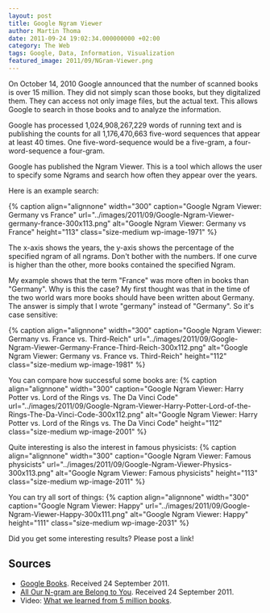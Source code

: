 ```yaml
---
layout: post
title: Google Ngram Viewer
author: Martin Thoma
date: 2011-09-24 19:02:34.000000000 +02:00
category: The Web
tags: Google, Data, Information, Visualization
featured_image: 2011/09/NGram-Viewer.png
---
```

On October 14, 2010 Google announced that the number of scanned books is over 15 million. They did not simply scan those books, but they digitalized them. They can access not only image files, but the actual text. This allows Google to search in those books and to analyze the information.

Google has processed 1,024,908,267,229 words of running text and is publishing the counts for all 1,176,470,663 five-word sequences that appear at least 40 times. One five-word-sequence would be a five-gram, a four-word-sequence a four-gram.

Google has published the Ngram Viewer. This is a tool which allows the user to specify some Ngrams and search how often they appear over the years.

Here is an example search:

{% caption align="alignnone" width="300" caption="Google Ngram Viewer: Germany vs France" url="../images/2011/09/Google-Ngram-Viewer-germany-france-300x113.png" alt="Google Ngram Viewer: Germany vs France"  height="113" class="size-medium wp-image-1971"  %}

The x-axis shows the years, the y-axis shows the percentage of the specified ngram of all ngrams.
Don't bother with the numbers. If one curve is higher than the other, more books contained the specified Ngram.

My example shows that the term "France" was more often in books than "Germany". Why is this the case? My first thought was that in the time of the two world wars more books should have been written about Germany. The answer is simply that I wrote "germany" instead of "Germany". So it's case sensitive:

{% caption align="alignnone" width="300" caption="Google Ngram Viewer: Germany vs. France vs. Third-Reich" url="../images/2011/09/Google-Ngram-Viewer-Germany-France-Third-Reich-300x112.png" alt="Google Ngram Viewer: Germany vs. France vs. Third-Reich"  height="112" class="size-medium wp-image-1981"  %}

You can compare how successful some books are:
{% caption align="alignnone" width="300" caption="Google Ngram Viewer: Harry Potter vs. Lord of the Rings vs. The Da Vinci Code" url="../images/2011/09/Google-Ngram-Viewer-Harry-Potter-Lord-of-the-Rings-The-Da-Vinci-Code-300x112.png" alt="Google Ngram Viewer: Harry Potter vs. Lord of the Rings vs. The Da Vinci Code"  height="112" class="size-medium wp-image-2001" %}

Quite interesting is also the interest in famous physicists:
{% caption align="alignnone" width="300" caption="Google Ngram Viewer: Famous physicists" url="../images/2011/09/Google-Ngram-Viewer-Physics-300x113.png" alt="Google Ngram Viewer: Famous physicists"  height="113" class="size-medium wp-image-2011" %}

You can try all sort of things:
{% caption align="alignnone" width="300" caption="Google Ngram Viewer: Happy" url="../images/2011/09/Google-Ngram-Viewer-Happy-300x111.png" alt="Google Ngram Viewer: Happy"  height="111" class="size-medium wp-image-2031" %}

Did you get some interesting results? Please post a link!

<h2>Sources</h2>
<ul>
	<li><a title="Google Books" href="http://en.wikipedia.org/wiki/Google_Books">Google Books</a>. Received 24 September 2011.</li>
	<li><a href="http://googleresearch.blogspot.com/2006/08/all-our-n-gram-are-belong-to-you.html">All Our N-gram are Belong to You</a>. Received 24 September 2011.</li>
	<li>Video: <a href="http://www.ted.com/talks/what_we_learned_from_5_million_books.html">What we learned from 5 million books</a>.</li>
</ul>
